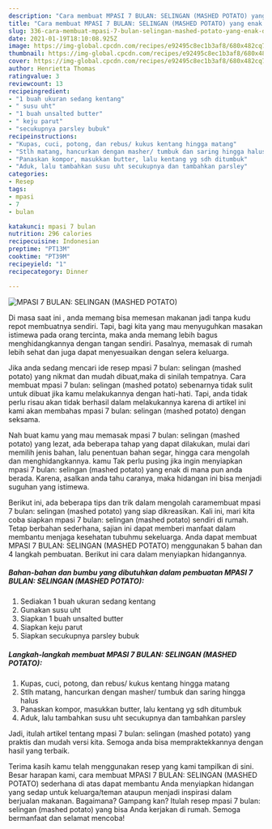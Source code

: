 ```yaml
---
description: "Cara membuat MPASI 7 BULAN: SELINGAN (MASHED POTATO) yang enak dan Mudah Dibuat"
title: "Cara membuat MPASI 7 BULAN: SELINGAN (MASHED POTATO) yang enak dan Mudah Dibuat"
slug: 336-cara-membuat-mpasi-7-bulan-selingan-mashed-potato-yang-enak-dan-mudah-dibuat
date: 2021-01-19T18:10:08.925Z
image: https://img-global.cpcdn.com/recipes/e92495c8ec1b3af8/680x482cq70/mpasi-7-bulan-selingan-mashed-potato-foto-resep-utama.jpg
thumbnail: https://img-global.cpcdn.com/recipes/e92495c8ec1b3af8/680x482cq70/mpasi-7-bulan-selingan-mashed-potato-foto-resep-utama.jpg
cover: https://img-global.cpcdn.com/recipes/e92495c8ec1b3af8/680x482cq70/mpasi-7-bulan-selingan-mashed-potato-foto-resep-utama.jpg
author: Henrietta Thomas
ratingvalue: 3
reviewcount: 13
recipeingredient:
- "1 buah ukuran sedang kentang"
- " susu uht"
- "1 buah unsalted butter"
- " keju parut"
- "secukupnya parsley bubuk"
recipeinstructions:
- "Kupas, cuci, potong, dan rebus/ kukus kentang hingga matang"
- "Stlh matang, hancurkan dengan masher/ tumbuk dan saring hingga halus"
- "Panaskan kompor, masukkan butter, lalu kentang yg sdh ditumbuk"
- "Aduk, lalu tambahkan susu uht secukupnya dan tambahkan parsley"
categories:
- Resep
tags:
- mpasi
- 7
- bulan

katakunci: mpasi 7 bulan 
nutrition: 296 calories
recipecuisine: Indonesian
preptime: "PT13M"
cooktime: "PT39M"
recipeyield: "1"
recipecategory: Dinner

---
```



![MPASI 7 BULAN: SELINGAN (MASHED POTATO)](https://img-global.cpcdn.com/recipes/e92495c8ec1b3af8/680x482cq70/mpasi-7-bulan-selingan-mashed-potato-foto-resep-utama.jpg)

Di masa  saat ini , anda memang bisa memesan makanan jadi tanpa kudu repot membuatnya sendiri. Tapi, bagi kita yang mau menyuguhkan masakan istimewa pada orang tercinta, maka anda memang lebih bagus menghidangkannya dengan tangan sendiri. Pasalnya, memasak di rumah lebih sehat dan juga dapat menyesuaikan dengan selera keluarga.

Jika anda sedang mencari ide resep mpasi 7 bulan: selingan (mashed potato) yang nikmat dan mudah dibuat,maka di sinilah tempatnya. Cara membuat mpasi 7 bulan: selingan (mashed potato)  sebenarnya tidak sulit untuk dibuat jika kamu melakukannya dengan hati-hati. Tapi, anda tidak perlu risau akan tidak berhasil dalam melakukannya 
karena di artikel ini kami akan membahas mpasi 7 bulan: selingan (mashed potato) dengan seksama.  



Nah buat kamu yang mau memasak mpasi 7 bulan: selingan (mashed potato) yang lezat, ada beberapa tahap yang dapat dilakukan, mulai dari memilih jenis bahan, lalu penentuan bahan segar, hingga cara mengolah dan menghidangkannya. kamu Tak perlu pusing jika ingin menyiapkan mpasi 7 bulan: selingan (mashed potato) yang enak di mana pun anda berada. Karena, asalkan anda  tahu caranya, maka hidangan ini bisa menjadi suguhan yang istimewa.

Berikut ini, ada beberapa tips dan trik dalam mengolah caramembuat mpasi 7 bulan: selingan (mashed potato) yang siap dikreasikan. Kali ini, mari kita coba siapkan mpasi 7 bulan: selingan (mashed potato) sendiri di rumah. Tetap berbahan sederhana, sajian ini dapat memberi manfaat dalam membantu menjaga kesehatan tubuhmu sekeluarga. Anda dapat membuat MPASI 7 BULAN: SELINGAN (MASHED POTATO) menggunakan 5 bahan dan 4 langkah pembuatan. Berikut ini cara dalam menyiapkan hidangannya.

<!--inarticleads1-->

##### Bahan-bahan dan bumbu yang dibutuhkan dalam pembuatan MPASI 7 BULAN: SELINGAN (MASHED POTATO):

1. Sediakan 1 buah ukuran sedang kentang
1. Gunakan  susu uht
1. Siapkan 1 buah unsalted butter
1. Siapkan  keju parut
1. Siapkan secukupnya parsley bubuk




<!--inarticleads2-->

##### Langkah-langkah membuat MPASI 7 BULAN: SELINGAN (MASHED POTATO):

1. Kupas, cuci, potong, dan rebus/ kukus kentang hingga matang
1. Stlh matang, hancurkan dengan masher/ tumbuk dan saring hingga halus
1. Panaskan kompor, masukkan butter, lalu kentang yg sdh ditumbuk
1. Aduk, lalu tambahkan susu uht secukupnya dan tambahkan parsley




Jadi, itulah artikel tentang  mpasi 7 bulan: selingan (mashed potato)  yang praktis dan mudah versi kita. Semoga anda bisa mempraktekkannya dengan hasil yang terbaik. 

Terima kasih kamu telah menggunakan resep yang kami tampilkan di sini. Besar harapan kami, cara membuat  MPASI 7 BULAN: SELINGAN (MASHED POTATO) sederhana di atas dapat membantu Anda menyiapkan hidangan yang sedap untuk keluarga/teman ataupun menjadi inspirasi dalam berjualan makanan. Bagaimana? Gampang kan? Itulah resep mpasi 7 bulan: selingan (mashed potato) yang bisa Anda kerjakan di rumah. Semoga bermanfaat dan selamat mencoba!

